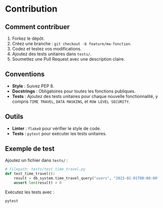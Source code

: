 # Contribution

## Comment contribuer

1. Forkez le dépôt.
2. Créez une branche : `git checkout -b feature/ma-fonction`.
3. Codez et testez vos modifications.
4. Ajoutez des tests unitaires dans `tests/`.
5. Soumettez une Pull Request avec une description claire.

## Conventions

- **Style** : Suivez PEP 8.
- **Docstrings** : Obligatoires pour toutes les fonctions publiques.
- **Tests** : Ajoutez des tests unitaires pour chaque nouvelle fonctionnalité, y compris `TIME TRAVEL`, `DATA MASKING`, et `ROW LEVEL SECURITY`.

## Outils

- **Linter** : `flake8` pour vérifier le style de code.
- **Tests** : `pytest` pour exécuter les tests unitaires.

## Exemple de test

Ajoutez un fichier dans `tests/` :

```python
# filepath: tests/test_time_travel.py
def test_time_travel():
    result = db_system.time_travel_query("users", "2023-01-01T00:00:00", user)
    assert len(result) > 0
```

Exécutez les tests avec :

```bash
pytest
```
